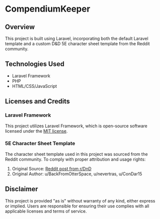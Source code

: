 # CompendiumKeeper

## Overview
This project is built using Laravel, incorporating both the default Laravel template and a custom D&D 5E character sheet template from the Reddit community.

## Technologies Used
- Laravel Framework
- PHP
- HTML/CSS/JavaScript

## Licenses and Credits

### Laravel Framework
This project utilizes Laravel Framework, which is open-source software licensed under the [MIT license](https://opensource.org/licenses/MIT).

### 5E Character Sheet Template
The character sheet template used in this project was sourced from the Reddit community. To comply with proper attribution and usage rights:

1. Original Source: [Reddit post from r/DnD](https://www.reddit.com/r/DnD/comments/fvxsgj/5e_html_character_sheet_for_5e_with_basic/?rdt=63294)
2. Original Author: u/BackFromOtterSpace, u/nevertras, u/ConDar15

## Disclaimer
This project is provided "as is" without warranty of any kind, either express or implied. Users are responsible for ensuring their use complies with all applicable licenses and terms of service.